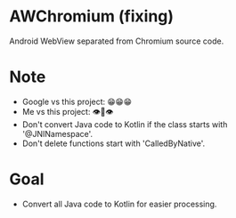 # AWChromium (fixing)

Android WebView separated from Chromium source code.

# Note

- Google vs this project: 😁😁😁
- Me vs this project: 👁️👄👁️
- Don't convert Java code to Kotlin if the class starts with '@JNINamespace'.
- Don't delete functions start with 'CalledByNative'.

# Goal

- Convert all Java code to Kotlin for easier processing.